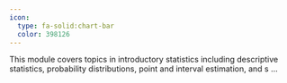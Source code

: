 ```yaml
---
icon:
  type: fa-solid:chart-bar
  color: 398126
---
```


This module covers topics in introductory statistics including descriptive statistics, probability distributions, point and interval estimation, and s ... 
